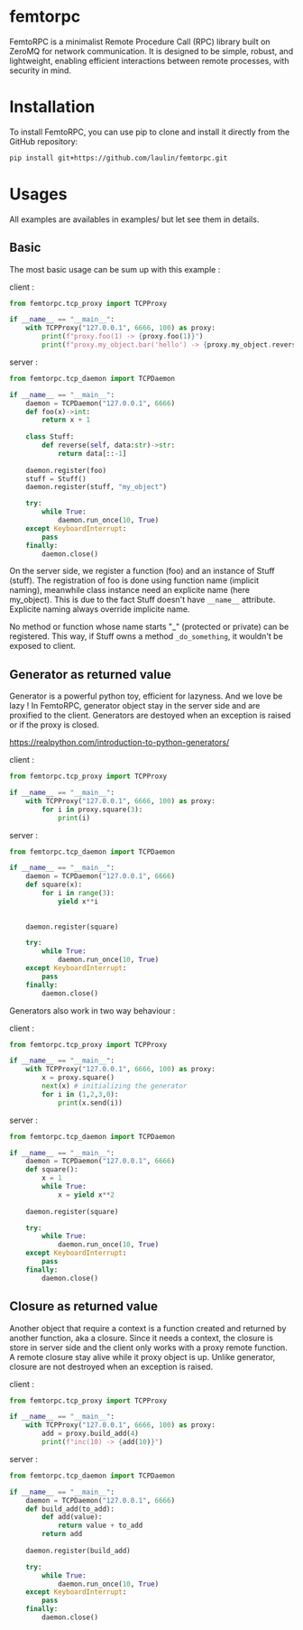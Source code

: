 # femtorpc

FemtoRPC is a minimalist Remote Procedure Call (RPC) library built on ZeroMQ for network communication. It is designed to be simple, robust, and lightweight, enabling efficient interactions between remote processes, with security in mind.

# Installation

To install FemtoRPC, you can use pip to clone and install it directly from the GitHub repository:

``` bash
pip install git+https://github.com/laulin/femtorpc.git
```

# Usages
All examples are availables in examples/ but let see them in details.

## Basic
The most basic usage can be sum up with this example :

client :
``` python
from femtorpc.tcp_proxy import TCPProxy

if __name__ == "__main__":
    with TCPProxy("127.0.0.1", 6666, 100) as proxy:
        print(f"proxy.foo(1) -> {proxy.foo(1)}") 
        print(f"proxy.my_object.bar('hello') -> {proxy.my_object.reverse('hello')}") 
```

server :
``` python
from femtorpc.tcp_daemon import TCPDaemon

if __name__ == "__main__":
    daemon = TCPDaemon("127.0.0.1", 6666)
    def foo(x)->int:
        return x + 1
    
    class Stuff:
        def reverse(self, data:str)->str:
            return data[::-1]
    
    daemon.register(foo)
    stuff = Stuff()
    daemon.register(stuff, "my_object")

    try:
        while True:
            daemon.run_once(10, True)
    except KeyboardInterrupt:
        pass
    finally:
        daemon.close()
```

On the server side, we register a function (foo) and an instance of Stuff (stuff). The registration of foo is done using function name (implicit naming), meanwhile class instance need an explicite name (here my_object). This is due to the fact Stuff doesn't have ``__name__`` attribute. Explicite naming always override implicite name. 

No method or function whose name starts "_" (protected or private) can be registered. This way, if Stuff owns a method ``_do_something``, it wouldn't be exposed to client. 

## Generator as returned value

Generator is a powerful python toy, efficient for lazyness. And we love be lazy ! In FemtoRPC, generator object stay in the server side and are proxified to the client. Generators are destoyed when an exception is raised or if the proxy is closed.

https://realpython.com/introduction-to-python-generators/

client :

``` python
from femtorpc.tcp_proxy import TCPProxy

if __name__ == "__main__":
    with TCPProxy("127.0.0.1", 6666, 100) as proxy:
        for i in proxy.square(3):
            print(i)
```
server :
``` python
from femtorpc.tcp_daemon import TCPDaemon

if __name__ == "__main__":
    daemon = TCPDaemon("127.0.0.1", 6666)
    def square(x):
        for i in range(3):
            yield x**i
    
    
    daemon.register(square)

    try:
        while True:
            daemon.run_once(10, True)
    except KeyboardInterrupt:
        pass
    finally:
        daemon.close()
```

Generators also work in two way behaviour :

client :

``` python
from femtorpc.tcp_proxy import TCPProxy

if __name__ == "__main__":
    with TCPProxy("127.0.0.1", 6666, 100) as proxy:
        x = proxy.square()
        next(x) # initializing the generator
        for i in (1,2,3,0):
            print(x.send(i))
```

server :

``` python
from femtorpc.tcp_daemon import TCPDaemon

if __name__ == "__main__":
    daemon = TCPDaemon("127.0.0.1", 6666)
    def square():
        x = 1
        while True:
            x = yield x**2
    
    daemon.register(square)

    try:
        while True:
            daemon.run_once(10, True)
    except KeyboardInterrupt:
        pass
    finally:
        daemon.close()
```

## Closure as returned value

Another object that require a context is a function created and returned by another function, aka a closure. Since it needs a context, the closure is store in server side and the client only works with a proxy remote function. A remote closure stay alive while it proxy object is up.
Unlike generator, closure are not destroyed when an exception is raised.

client :

``` python
from femtorpc.tcp_proxy import TCPProxy

if __name__ == "__main__":
    with TCPProxy("127.0.0.1", 6666, 100) as proxy:
        add = proxy.build_add(4)
        print(f"inc(10) -> {add(10)}")
```

server :

``` python
from femtorpc.tcp_daemon import TCPDaemon

if __name__ == "__main__":
    daemon = TCPDaemon("127.0.0.1", 6666)
    def build_add(to_add):
        def add(value):
            return value + to_add
        return add
    
    daemon.register(build_add)

    try:
        while True:
            daemon.run_once(10, True)
    except KeyboardInterrupt:
        pass
    finally:
        daemon.close()
```